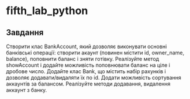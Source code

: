 # fifth_lab_python
## Завдання
Створити клас BankAccount, який дозволяє виконувати основні банківські операції: створити акаунт (повинен містити id, owner_name, balance), поповнити баланс і зняти готівку. Реалізуйте метод showAccount і додайте можливість поповнювати баланс на ціле і дробове число. Додайте клас Bank, що містить набір рахунків і дозволяє додавати/видаляти їх по id. Додати можливість сортування аккаунтів за балансом. Реалізуйте методи додавання, видалення аккаунт з банку.
